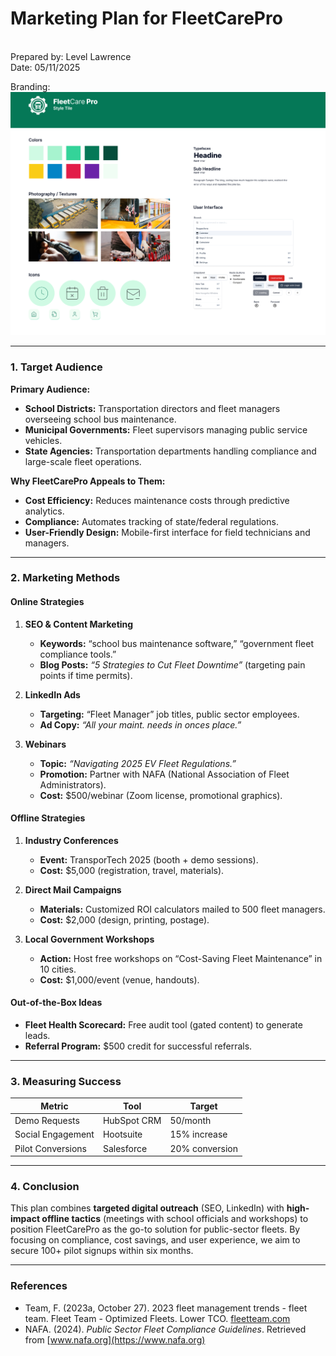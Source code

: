 # Marketing Plan for FleetCarePro

<br>
Prepared by: Level Lawrence
<br>
Date: 05/11/2025
<br>

Branding: ![Fleetcare img](../designs/StyleTile.jpg)

---

### 1. Target Audience

**Primary Audience:**

- **School Districts:** Transportation directors and fleet managers overseeing school bus maintenance.
- **Municipal Governments:** Fleet supervisors managing public service vehicles.
- **State Agencies:** Transportation departments handling compliance and large-scale fleet operations.

**Why FleetCarePro Appeals to Them:**

- **Cost Efficiency:** Reduces maintenance costs through predictive analytics.
- **Compliance:** Automates tracking of state/federal regulations.
- **User-Friendly Design:** Mobile-first interface for field technicians and managers.

---

### 2. Marketing Methods

#### Online Strategies

1. **SEO & Content Marketing**

   - **Keywords:** “school bus maintenance software,” “government fleet compliance tools.”
   - **Blog Posts:** _“5 Strategies to Cut Fleet Downtime”_ (targeting pain points if time permits).

2. **LinkedIn Ads**

   - **Targeting:** “Fleet Manager” job titles, public sector employees.
   - **Ad Copy:** _“All your maint. needs in onces place.”_

3. **Webinars**
   - **Topic:** _“Navigating 2025 EV Fleet Regulations.”_
   - **Promotion:** Partner with NAFA (National Association of Fleet Administrators).
   - **Cost:** $500/webinar (Zoom license, promotional graphics).

#### **Offline Strategies**

1. **Industry Conferences**

   - **Event:** TransporTech 2025 (booth + demo sessions).
   - **Cost:** $5,000 (registration, travel, materials).

2. **Direct Mail Campaigns**

   - **Materials:** Customized ROI calculators mailed to 500 fleet managers.
   - **Cost:** $2,000 (design, printing, postage).

3. **Local Government Workshops**
   - **Action:** Host free workshops on “Cost-Saving Fleet Maintenance” in 10 cities.
   - **Cost:** $1,000/event (venue, handouts).

#### **Out-of-the-Box Ideas**

- **Fleet Health Scorecard:** Free audit tool (gated content) to generate leads.
- **Referral Program:** $500 credit for successful referrals.

---

### **3. Measuring Success**

| **Metric**        | **Tool**    | **Target**     |
| ----------------- | ----------- | -------------- |
| Demo Requests     | HubSpot CRM | 50/month       |
| Social Engagement | Hootsuite   | 15% increase   |
| Pilot Conversions | Salesforce  | 20% conversion |

---

### **4. Conclusion**

This plan combines **targeted digital outreach** (SEO, LinkedIn) with **high-impact offline tactics** (meetings with school officials and workshops) to position FleetCarePro as the go-to solution for public-sector fleets. By focusing on compliance, cost savings, and user experience, we aim to secure 100+ pilot signups within six months.

---

### **References**

- Team, F. (2023a, October 27). 2023 fleet management trends - fleet team. Fleet Team - Optimized Fleets. Lower TCO. [fleetteam.com](https://fleetteam.com/2023-fleet-management-trends/)
- NAFA. (2024). _Public Sector Fleet Compliance Guidelines_. Retrieved from [www.nafa.org](https://www.nafa.org)
